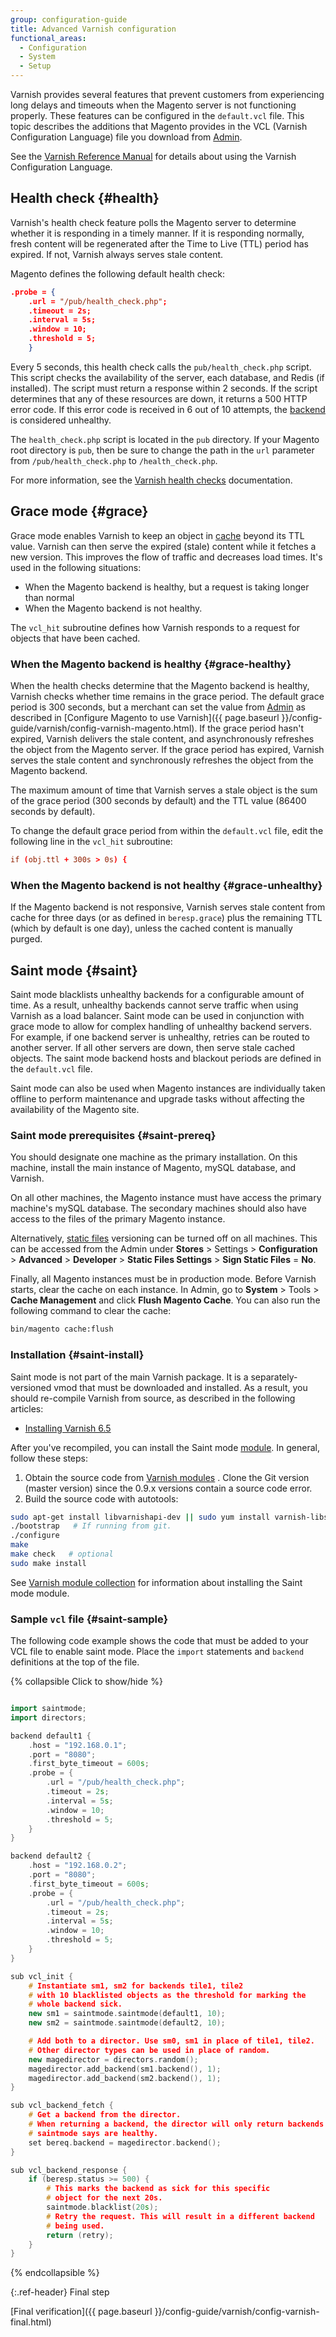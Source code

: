 ```yaml
---
group: configuration-guide
title: Advanced Varnish configuration
functional_areas:
  - Configuration
  - System
  - Setup
---
```


Varnish provides several features that prevent customers from experiencing long delays and timeouts when the Magento server is not functioning properly. These features can be configured in the `default.vcl` file. This topic describes the additions that Magento provides in the VCL (Varnish Configuration Language) file you download from [Admin](https://glossary.magento.com/magento-admin).

See the [Varnish Reference Manual](https://varnish-cache.org/docs/6.5/reference/index.html) for details about using the Varnish Configuration Language.

## Health check {#health}

Varnish's health check feature polls the Magento server to determine whether it is responding in a timely manner. If it is responding normally, fresh content will be regenerated after the Time to Live (TTL) period has expired. If not, Varnish always serves stale content.

Magento defines the following default health check:

```json
.probe = {
    .url = "/pub/health_check.php";
    .timeout = 2s;
    .interval = 5s;
    .window = 10;
    .threshold = 5;
    }
```

Every 5 seconds, this health check calls the `pub/health_check.php` script. This script checks the availability of the server, each database, and Redis (if installed). The script must return a response within 2 seconds. If the script determines that any of these resources are down, it returns a 500 HTTP error code. If this error code is received in 6 out of 10 attempts, the [backend](https://glossary.magento.com/backend) is considered unhealthy.

The `health_check.php` script is located in the `pub` directory. If your Magento root directory is `pub`, then be sure to change the path in the `url` parameter from `/pub/health_check.php` to `/health_check.php`.

For more information, see the [Varnish health checks](https://varnish-cache.org/docs/6.5/users-guide/vcl-backends.html#health-checks) documentation.

## Grace mode {#grace}

Grace mode enables Varnish to keep an object in [cache](https://glossary.magento.com/cache) beyond its TTL value. Varnish can then serve the expired (stale) content while it fetches a new version. This improves the flow of traffic and decreases load times. It's used in the following situations:

*  When the Magento backend is healthy, but a request is taking longer than normal
*  When the Magento backend is not healthy.

The `vcl_hit` subroutine defines how Varnish responds to a request for objects that have been cached.

### When the Magento backend is healthy {#grace-healthy}

When the health checks determine that the Magento backend is healthy, Varnish checks whether time remains in the grace period. The default grace period is 300 seconds, but a merchant can set the value from [Admin](https://glossary.magento.com/admin) as described in [Configure Magento to use Varnish]({{ page.baseurl }}/config-guide/varnish/config-varnish-magento.html). If the grace period hasn't expired, Varnish delivers the stale content, and asynchronously refreshes the object from the Magento server. If the grace period has expired, Varnish serves the stale content and synchronously refreshes the object from the Magento backend.

The maximum amount of time that Varnish serves a stale object is the sum of the grace period (300 seconds by default) and the TTL value (86400 seconds by default).

To change the default grace period from within the `default.vcl` file, edit the following line in the `vcl_hit` subroutine:

```conf
if (obj.ttl + 300s > 0s) {
```

### When the Magento backend is not healthy {#grace-unhealthy}

If the Magento backend is not responsive, Varnish serves stale content from cache for three days (or as defined in `beresp.grace`) plus the remaining TTL (which by default is one day), unless the cached content is manually purged.

## Saint mode {#saint}

Saint mode blacklists unhealthy backends for a configurable amount of time. As a result, unhealthy backends cannot serve traffic when using Varnish as a load balancer. Saint mode can be used in conjunction with grace mode to allow for complex handling of unhealthy backend servers. For example, if one backend server is unhealthy, retries can be routed to another server. If all other servers are down, then serve stale cached objects. The saint mode backend hosts and blackout periods are defined in the `default.vcl` file.

Saint mode can also be used when Magento instances are individually taken offline to perform maintenance and upgrade tasks without affecting the availability of the Magento site.

### Saint mode prerequisites {#saint-prereq}

You should designate one machine as the primary installation. On this machine, install the main instance of Magento, mySQL database, and Varnish.

On all other machines, the Magento instance must have access the primary machine's mySQL database. The secondary machines should also have access to the files of the primary Magento instance.

Alternatively, [static files](https://glossary.magento.com/static-files) versioning can be turned off on all machines. This can be accessed from the Admin under **Stores** > Settings > **Configuration** > **Advanced** > **Developer** > **Static Files Settings** > **Sign Static Files** = **No**.

Finally, all Magento instances must be in production mode. Before Varnish starts, clear the cache on each instance. In Admin, go to **System** > Tools > **Cache Management** and click **Flush Magento Cache**. You can also run the following command to clear the cache:

```bash
bin/magento cache:flush
```

### Installation {#saint-install}

Saint mode is not part of the main Varnish package. It is a separately-versioned vmod that must be downloaded and installed. As a result, you should re-compile Varnish from source, as described in the following articles:

*  [Installing Varnish 6.5](https://varnish-cache.org/docs/6.5/installation/index.html)

After you've recompiled, you can install the Saint mode [module](https://glossary.magento.com/module). In general, follow these steps:

1. Obtain the source code from [Varnish modules](https://github.com/varnish/varnish-modules) . Clone the Git version (master version) since the 0.9.x versions contain a source code error.
1. Build the source code with autotools:

```bash
sudo apt-get install libvarnishapi-dev || sudo yum install varnish-libs-devel
./bootstrap   # If running from git.
./configure
make
make check   # optional
sudo make install
```

See [Varnish module collection](https://github.com/varnish/varnish-modules) for information about installing the Saint mode module.

### Sample `vcl` file {#saint-sample}

The following code example shows the code that must be added to your VCL file to enable saint mode. Place the `import` statements and `backend` definitions at the top of the file.

{% collapsible Click to show/hide %}

```cpp

import saintmode;
import directors;

backend default1 {
    .host = "192.168.0.1";
    .port = "8080";
    .first_byte_timeout = 600s;
    .probe = {
        .url = "/pub/health_check.php";
        .timeout = 2s;
        .interval = 5s;
        .window = 10;
        .threshold = 5;
    }
}

backend default2 {
    .host = "192.168.0.2";
    .port = "8080";
    .first_byte_timeout = 600s;
    .probe = {
        .url = "/pub/health_check.php";
        .timeout = 2s;
        .interval = 5s;
        .window = 10;
        .threshold = 5;
    }
}

sub vcl_init {
    # Instantiate sm1, sm2 for backends tile1, tile2
    # with 10 blacklisted objects as the threshold for marking the
    # whole backend sick.
    new sm1 = saintmode.saintmode(default1, 10);
    new sm2 = saintmode.saintmode(default2, 10);

    # Add both to a director. Use sm0, sm1 in place of tile1, tile2.
    # Other director types can be used in place of random.
    new magedirector = directors.random();
    magedirector.add_backend(sm1.backend(), 1);
    magedirector.add_backend(sm2.backend(), 1);
}

sub vcl_backend_fetch {
    # Get a backend from the director.
    # When returning a backend, the director will only return backends
    # saintmode says are healthy.
    set bereq.backend = magedirector.backend();
}

sub vcl_backend_response {
    if (beresp.status >= 500) {
        # This marks the backend as sick for this specific
        # object for the next 20s.
        saintmode.blacklist(20s);
        # Retry the request. This will result in a different backend
        # being used.
        return (retry);
    }
}
```

{% endcollapsible %}

{:.ref-header}
Final step

[Final verification]({{ page.baseurl }}/config-guide/varnish/config-varnish-final.html)
